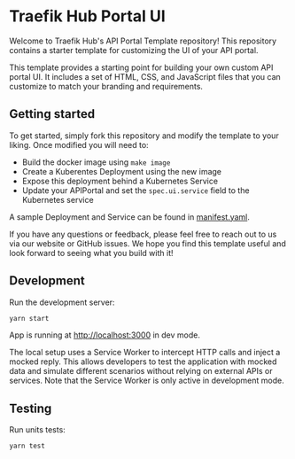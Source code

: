 # Traefik Hub Portal UI

Welcome to Traefik Hub's API Portal Template repository! 
This repository contains a starter template for customizing the UI of your API portal.

This template provides a starting point for building your own custom API portal UI. 
It includes a set of HTML, CSS, and JavaScript files that you can customize to match your branding and requirements.

## Getting started

To get started, simply fork this repository and modify the template to your liking. 
Once modified you will need to: 
- Build the docker image using `make image`
- Create a Kuberentes Deployment using the new image
- Expose this deployment behind a Kubernetes Service
- Update your APIPortal and set the `spec.ui.service` field to the Kubernetes service

A sample Deployment and Service can be found in [manifest.yaml](./manifest.yaml).

If you have any questions or feedback, please feel free to reach out to us via our website or GitHub issues. 
We hope you find this template useful and look forward to seeing what you build with it!

## Development

Run the development server:

```bash
yarn start
```

App is running at [http://localhost:3000](http://localhost:3000) in dev mode.

The local setup uses a Service Worker to intercept HTTP calls and inject a mocked reply. 
This allows developers to test the application with mocked data and simulate different scenarios without relying on external APIs or services. 
Note that the Service Worker is only active in development mode.

## Testing

Run units tests:

```bash
yarn test
```